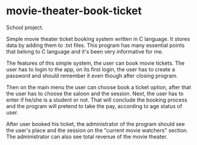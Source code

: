 # movie-theater-book-ticket

School project.

Simple movie theater ticket booking system written in C language.
It stores data by adding them to .txt files.
This program has many essential points that belong to C language and it's been very informative for me.


The features of this simple system, the user can book movie tickets. The user has to login to the app, on its first login, the user has to create a password and should remember it
even though after closing program.

Then on the main menu the user can choose book a ticket option, after that the user has to choose the saloon and the session. 
Next, the user has to enter if he/she is a student or not. That will conclude the booking process and the program will pretend to take the pay, according to age status of user.

After user booked his ticket, the administrator of the program should see the user's place and the session on the "current movie watchers" section.
The administrator can also see total revenue of the movie theater.
